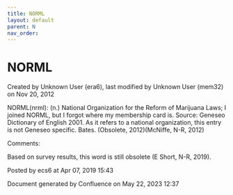 ```yaml
---
title: NORML
layout: default
parent: N
nav_order:
---
```


# NORML

Created by  Unknown User (era6), last modified by  Unknown User (mem32) on Nov 20, 2012

NORML(nrml): (n.) National Organization for the Reform of Marijuana Laws; I joined NORML, but I forgot where my membership card is. Source: Geneseo Dictionary of English 2001. As it refers to a national organization, this entry is not Geneseo specific. Bates. (Obsolete, 2012)(McNiffe, N-R, 2012)

Comments:

Based on survey results, this word is still obsolete (E Short, N-R, 2019). 

Posted by ecs6 at Apr 07, 2019 15:43

Document generated by Confluence on May 22, 2023 12:37


